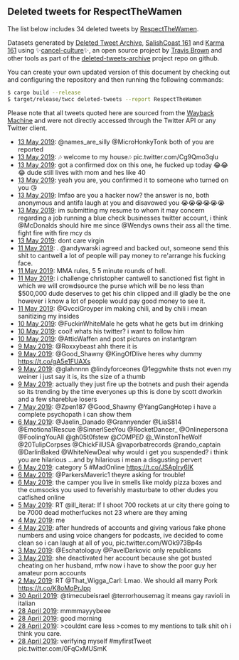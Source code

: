 ## Deleted tweets for RespectTheWamen

The list below includes 34 deleted tweets by
[RespectTheWamen](https://twitter.com/RespectTheWamen).



Datasets generated by [Deleted Tweet Archive](https://twitter.com/deletedtweet161), 
[SalishCoast 161](https://twitter.com/SalishCoastA) and [Karma 161](https://twitter.com/KarmaOneSixOne) 
using ✨[cancel-culture](https://github.com/travisbrown/cancel-culture)✨, an open source project by 
[Travis Brown](https://twitter.com/travisbrown) and other tools as part of the 
[deleted-tweets-archive](https://github.com/salcoast/deleted-tweets-archive/) project repo on github.

You can create your own updated version of this document by checking out and configuring the
repository and then running the following commands:

```bash
$ cargo build --release
$ target/release/twcc deleted-tweets --report RespectTheWamen
```

Please note that all tweets quoted here are sourced from the
[Wayback Machine](https://web.archive.org) and were not directly accessed through the Twitter API or
any Twitter client.

* [13 May 2019](https://web.archive.org/web/20190513202744/https://twitter.com/RespectTheWamen/status/1128034111342301184): @names_are_silly @MicroHonkyTonk both of you are reported
* [13 May 2019](https://web.archive.org/web/20190513172826/https://twitter.com/RespectTheWamen/status/1127988621817077766): 🎶 welcome to my house🎶 pic.twitter.com/Cg9Qmo3qlu
* [13 May 2019](https://web.archive.org/web/20190513172826/https://twitter.com/RespectTheWamen/status/1127988621817077766): got a confirmed dox on this one, he fucked up today 😂😂😂  dude still lives with mom and hes like 40
* [13 May 2019](https://web.archive.org/web/20190513172826/https://twitter.com/RespectTheWamen/status/1127988621817077766): yeah you are, you confirmed it to someone who turned on you 😘
* [13 May 2019](https://web.archive.org/web/20190513142016/https://twitter.com/RespectTheWamen/status/1127939334970023941): lmfao are you a hacker now?   the answer is no, both anonymous and antifa laugh at you and disavowed you 😭😭😭😭😭😭
* [13 May 2019](https://web.archive.org/web/20190513123505/https://twitter.com/RespectTheWamen/status/1127915131554467840): im submitting my resume to whom it may concern regarding a job running a blue check businesses twitter account, i think  @McDonalds  should hire me since  @Wendys  owns their ass all the time.  fight fire with fire mcy ds
* [13 May 2019](https://web.archive.org/web/20190513034408/https://twitter.com/RespectTheWamen/status/1127304289792208896): dont care virgin
* [11 May 2019](https://web.archive.org/web/20190513034408/https://twitter.com/RespectTheWamen/status/1127304289792208896): . @andywarski  agreed and backed out, someone send this shit to cantwell  a lot of people will pay money to re'arrange his fucking face.
* [11 May 2019](https://web.archive.org/web/20190513034408/https://twitter.com/RespectTheWamen/status/1127304289792208896): MMA rules, 5 5 minute rounds of hell.
* [11 May 2019](https://web.archive.org/web/20190513034408/https://twitter.com/RespectTheWamen/status/1127304289792208896): i challenge christopher cantwell to sanctioned fist fight in which we will crowdsource the purse which will be no less than $500,000  dude deserves to get his chin clipped and ill gladly be the one however i know a lot of people would pay good money to see it.
* [11 May 2019](https://web.archive.org/web/20190511181740/https://twitter.com/RespectTheWamen/status/1127276603267080195): @GvcciGroyper im making chili, and by chili i mean sanitizing my insides
* [10 May 2019](https://web.archive.org/web/20190510154148/https://twitter.com/RespectTheWamen/status/1126874990287126528): @FuckinWhiteMaIe he gets what he gets but im drinking
* [10 May 2019](https://web.archive.org/web/20190510141758/https://twitter.com/RespectTheWamen/status/1126853892921229313): cool! whats his twitter? i want to follow him
* [10 May 2019](https://web.archive.org/web/20190510122638/https://twitter.com/RespectTheWamen/status/1126825874983194624): @AtticWaffen and post pictures on instantgram
* [ 9 May 2019](https://web.archive.org/web/20190509235342/https://twitter.com/RespectTheWamen/status/1126636393088921602): @Roxxybeast ahh there it is
* [ 9 May 2019](https://web.archive.org/web/20190509173718/https://twitter.com/RespectTheWamen/status/1126541668931579905): @Good_Shawny @KingOfDlive heres why dummy https://t.co/gA5e1FUAXs
* [ 9 May 2019](https://web.archive.org/web/20190509150219/https://twitter.com/RespectTheWamen/status/1126502666077638661): @glahnnnn @lindyforceones @1eggwhite thsts not even my weiner i just say it is, its the size of a thumb
* [ 9 May 2019](https://web.archive.org/web/20190509112349/https://twitter.com/RespectTheWamen/status/1126447647643045888): actually they just fire up the botnets and push their agenda so its trending by the time everyones up  this is done by scott dworkin and a few shareblue losers
* [ 7 May 2019](https://web.archive.org/web/20190507203804/https://twitter.com/RespectTheWamen/status/1125862384621498370): @Zpen187 @Good_Shawny @YangGangHotep i have a complete psychopath i can show them
* [ 6 May 2019](https://web.archive.org/web/20190506211203/https://twitter.com/RespectTheWamen/status/1125508548941832192): @JaeIin_Danado @Grannyender @LiaS814 @Emotiona1Rescue @SinnerlSeeYou @RocketDancer_ @OnIinepersona @FoolingYouAll @gh05t0fstew @_COMPED_ @_WinstonTheWolf @20TulipCorpses @ChickFilUSA @vaporbatrecords @rando_captain @DarlinBaked @WhiteNewDeal why would i get you suspended? i think you are hilarious  ...and by hilarious i mean a disgusting pervert
* [ 6 May 2019](https://web.archive.org/web/20190506200407/https://twitter.com/RespectTheWamen/status/1125491452967100422): category 5 #MadOnline https://t.co/JSApIry6IK
* [ 6 May 2019](https://web.archive.org/web/20190506184757/https://twitter.com/RespectTheWamen/status/1125472284981043200): @ParkersMaveric1 theyre asking for trouble!
* [ 6 May 2019](https://web.archive.org/web/20190506013741/https://twitter.com/RespectTheWamen/status/1125213009905893376): the camper you live in smells like moldy pizza boxes and the cumsocks you used to feverishly masturbate to other dudes you catfished online
* [ 5 May 2019](https://web.archive.org/web/20190505185704/https://twitter.com/RespectTheWamen/status/1125112191420645378): RT @ill_iterat: If I shoot 700 rockets at ur city there going to be 7000 dead motherfuckes not 23 where are they aming
* [ 4 May 2019](https://web.archive.org/web/20190504222121/https://twitter.com/respectthewamen/status/1124797110929510403?s=21): me
* [ 4 May 2019](https://web.archive.org/web/20190504222121/https://twitter.com/respectthewamen/status/1124797110929510403?s=21): after hundreds of accounts and giving various fake phone numbers and using voice changers for podcasts, ive decided to come clean so i can laugh at all of you, pic.twitter.com/WOk973Bp4s
* [ 3 May 2019](https://web.archive.org/web/20190503161749/https://twitter.com/RespectTheWamen/status/1124347339114729474): @Eschatologuy @PavelDarkovic only republicans
* [ 3 May 2019](https://web.archive.org/web/20190503150650/https://twitter.com/RespectTheWamen/status/1124329475548827649): she deactivated her account because she got busted cheating on her husband, mfw now i have to show the poor guy her amateur porn accounts
* [ 2 May 2019](https://web.archive.org/web/20190502001105/https://twitter.com/RespectTheWamen/status/1123741664810606592): RT @That_Wigga_Carl: Lmao. We should all marry Pork https://t.co/K8oMqPrJpp
* [30 April 2019](https://web.archive.org/web/20190430190018/https://twitter.com/RespectTheWamen/status/1123301065762459651): @timecubeisrael @terrorhousemag it means gay ravioli in italian
* [28 April 2019](https://web.archive.org/web/20190430044038/https://twitter.com/RespectTheWamen/status/1122501094163329024): mmmmayyybeee
* [28 April 2019](https://web.archive.org/web/20190430044038/https://twitter.com/RespectTheWamen/status/1122501094163329024): good morning
* [28 April 2019](https://web.archive.org/web/20190428192253/https://twitter.com/RespectTheWamen/status/1122581973338349570): &gt;couldnt care less &gt;comes to my mentions to talk shit  oh i think you care.
* [28 April 2019](https://web.archive.org/web/20190430044038/https://twitter.com/RespectTheWamen/status/1122501094163329024): verifying myself  #myfirstTweet  pic.twitter.com/0FqCxMUSmK

